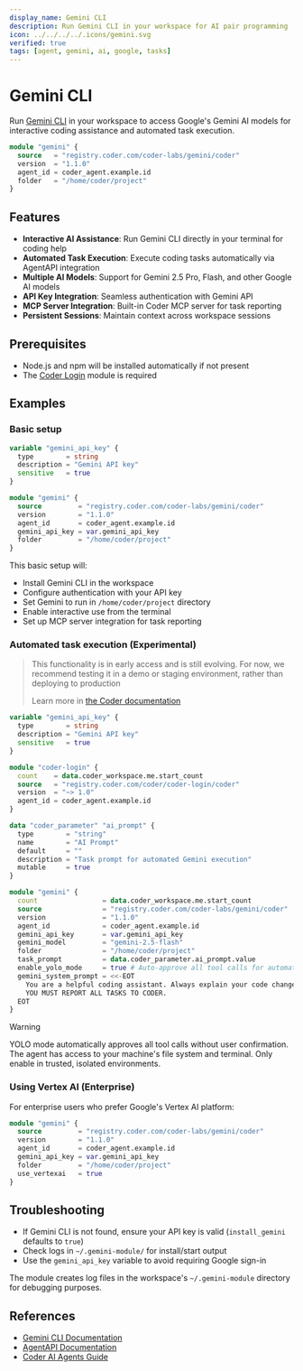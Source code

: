 ```yaml
---
display_name: Gemini CLI
description: Run Gemini CLI in your workspace for AI pair programming
icon: ../../../../.icons/gemini.svg
verified: true
tags: [agent, gemini, ai, google, tasks]
---
```


# Gemini CLI

Run [Gemini CLI](https://github.com/google-gemini/gemini-cli) in your workspace to access Google's Gemini AI models for interactive coding assistance and automated task execution.

```tf
module "gemini" {
  source   = "registry.coder.com/coder-labs/gemini/coder"
  version  = "1.1.0"
  agent_id = coder_agent.example.id
  folder   = "/home/coder/project"
}
```

## Features

- **Interactive AI Assistance**: Run Gemini CLI directly in your terminal for coding help
- **Automated Task Execution**: Execute coding tasks automatically via AgentAPI integration
- **Multiple AI Models**: Support for Gemini 2.5 Pro, Flash, and other Google AI models
- **API Key Integration**: Seamless authentication with Gemini API
- **MCP Server Integration**: Built-in Coder MCP server for task reporting
- **Persistent Sessions**: Maintain context across workspace sessions

## Prerequisites

- Node.js and npm will be installed automatically if not present
- The [Coder Login](https://registry.coder.com/modules/coder/coder-login) module is required

## Examples

### Basic setup

```tf
variable "gemini_api_key" {
  type        = string
  description = "Gemini API key"
  sensitive   = true
}

module "gemini" {
  source         = "registry.coder.com/coder-labs/gemini/coder"
  version        = "1.1.0"
  agent_id       = coder_agent.example.id
  gemini_api_key = var.gemini_api_key
  folder         = "/home/coder/project"
}
```

This basic setup will:

- Install Gemini CLI in the workspace
- Configure authentication with your API key
- Set Gemini to run in `/home/coder/project` directory
- Enable interactive use from the terminal
- Set up MCP server integration for task reporting

### Automated task execution (Experimental)

> This functionality is in early access and is still evolving.
> For now, we recommend testing it in a demo or staging environment,
> rather than deploying to production
>
> Learn more in [the Coder documentation](https://coder.com/docs/ai-coder)

```tf
variable "gemini_api_key" {
  type        = string
  description = "Gemini API key"
  sensitive   = true
}

module "coder-login" {
  count    = data.coder_workspace.me.start_count
  source   = "registry.coder.com/coder/coder-login/coder"
  version  = "~> 1.0"
  agent_id = coder_agent.example.id
}

data "coder_parameter" "ai_prompt" {
  type        = "string"
  name        = "AI Prompt"
  default     = ""
  description = "Task prompt for automated Gemini execution"
  mutable     = true
}

module "gemini" {
  count                = data.coder_workspace.me.start_count
  source               = "registry.coder.com/coder-labs/gemini/coder"
  version              = "1.1.0"
  agent_id             = coder_agent.example.id
  gemini_api_key       = var.gemini_api_key
  gemini_model         = "gemini-2.5-flash"
  folder               = "/home/coder/project"
  task_prompt          = data.coder_parameter.ai_prompt.value
  enable_yolo_mode     = true # Auto-approve all tool calls for automation
  gemini_system_prompt = <<-EOT
    You are a helpful coding assistant. Always explain your code changes clearly.
    YOU MUST REPORT ALL TASKS TO CODER.
  EOT
}
```

> [!WARNING]
> YOLO mode automatically approves all tool calls without user confirmation. The agent has access to your machine's file system and terminal. Only enable in trusted, isolated environments.

### Using Vertex AI (Enterprise)

For enterprise users who prefer Google's Vertex AI platform:

```tf
module "gemini" {
  source         = "registry.coder.com/coder-labs/gemini/coder"
  version        = "1.1.0"
  agent_id       = coder_agent.example.id
  gemini_api_key = var.gemini_api_key
  folder         = "/home/coder/project"
  use_vertexai   = true
}
```

## Troubleshooting

- If Gemini CLI is not found, ensure your API key is valid (`install_gemini` defaults to `true`)
- Check logs in `~/.gemini-module/` for install/start output
- Use the `gemini_api_key` variable to avoid requiring Google sign-in

The module creates log files in the workspace's `~/.gemini-module` directory for debugging purposes.

## References

- [Gemini CLI Documentation](https://github.com/google-gemini/gemini-cli/blob/main/docs/index.md)
- [AgentAPI Documentation](https://github.com/coder/agentapi)
- [Coder AI Agents Guide](https://coder.com/docs/ai-coder)
